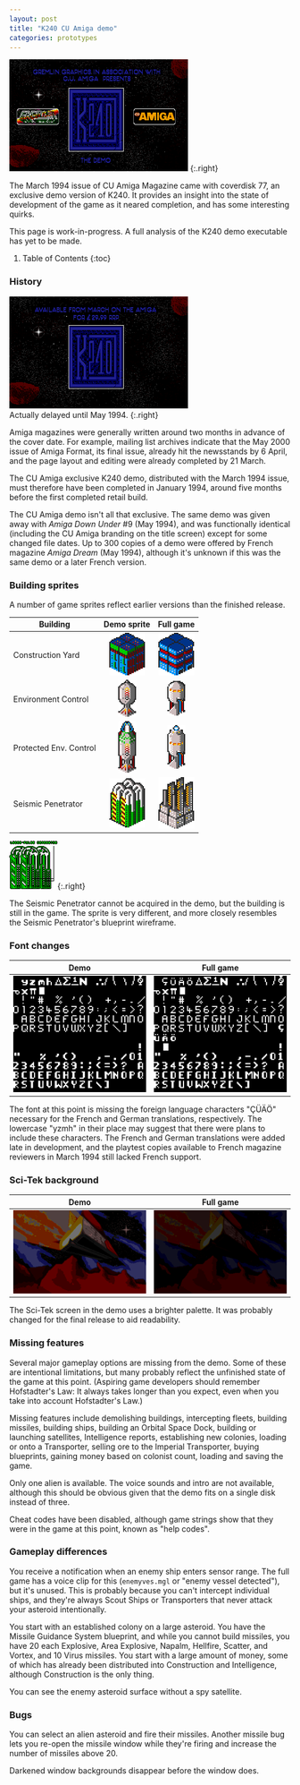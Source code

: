 ```yaml
---
layout: post
title: "K240 CU Amiga demo"
categories: prototypes
---
```


![K240: The Demo](../images/demo.png "K240: The Demo")
{:.right}

The March 1994 issue of CU Amiga Magazine came with coverdisk 77, an exclusive
demo version of K240. It provides an insight into the state of development of
the game as it neared completion, and has some interesting quirks.

This page is work-in-progress. A full analysis of the K240 demo executable has
yet to be made.

1. Table of Contents
{:toc}

### History

![K240: The Demo](../images/demo2.png "K240: The Demo")<br>Actually delayed until May 1994.
{:.right}

Amiga magazines were generally written around two months in advance of the cover
date. For example, mailing list archives indicate that the May 2000 issue of
Amiga Format, its final issue, already hit the newsstands by 6 April, and the
page layout and editing were already completed by 21 March.

The CU Amiga exclusive K240 demo, distributed with the March 1994 issue, must
therefore have been completed in January 1994, around five months before the
first completed retail build.

The CU Amiga demo isn't all that exclusive. The same demo was given away with
_Amiga Down Under_ #9 (May 1994), and was functionally identical (including the
CU Amiga branding on the title screen) except for some changed file dates. Up to
300 copies of a demo were offered by French magazine _Amiga Dream_ (May 1994),
although it's unknown if this was the same demo or a later French version.

### Building sprites

A number of game sprites reflect earlier versions than the finished release.

| Building | Demo sprite | Full game |
|----------|:-----------:|:---------:|
| Construction Yard      | ![construction_yard](../images/buildings/construction_yard_demo.png "construction_yard_demo") | ![construction_yard](../images/buildings/construction_yard.png "construction_yard") |
| Environment Control    | ![environment_control](../images/buildings/environment_control_demo.png "environment_control_demo") |![environment_control](../images/buildings/environment_control.png "environment_control") |
| Protected Env. Control | ![protected_env_control](../images/buildings/protected_env_control_demo.png "protected_env_control_demo") |![protected_env_control](../images/buildings/protected_env_control.png "protected_env_control") |
| Seismic Penetrator     | ![seismic_penetrator](../images/buildings/seismic_penetrator_demo.gif "seismic_penetrator_demo") |![seismic_penetrator](../images/buildings/seismic_penetrator.gif "seismic_penetrator") |

![Seismic penetrator blueprint](../images/seismic-penetrator-blueprint.png "Seismic penetrator blueprint"){:.right}

The Seismic Penetrator cannot be acquired in the demo, but the building is still
in the game. The sprite is very different, and more closely resembles the
Seismic Penetrator's blueprint wireframe.

### Font changes

| Demo | Full game |
|------|-----------|
| ![demofont](../images/demofont.png "demofont") | ![font](../images/font.png "K240 font") |

The font at this point is missing the foreign language characters "ÇÜÄÖ"
necessary for the French and German translations, respectively. The lowercase
"yzmh" in their place may suggest that there were plans to include these
characters. The French and German translations were added late in development,
and the playtest copies available to French magazine reviewers in March 1994
still lacked French support.

### Sci-Tek background

| Demo | Full game |
|------|-----------|
| ![scitek_demo](../images/scitek_demo.png "scitek demo") | ![scitek](../images/scitek.png "Sci-Tek") |

The Sci-Tek screen in the demo uses a brighter palette. It was probably changed
for the final release to aid readability.

### Missing features

Several major gameplay options are missing from the demo. Some of these are
intentional limitations, but many probably reflect the unfinished state of the
game at this point. (Aspiring game developers should remember Hofstadter's Law:
It always takes longer than you expect, even when you take into account
Hofstadter's Law.)

Missing features include demolishing buildings, intercepting fleets, building
missiles, building ships, building an Orbital Space Dock, building or launching
satellites, Intelligence reports, establishing new colonies, loading or onto a
Transporter, selling ore to the Imperial Transporter, buying blueprints, gaining
money based on colonist count, loading and saving the game.

Only one alien is available. The voice sounds and intro are not available,
although this should be obvious given that the demo fits on a single disk
instead of three.

Cheat codes have been disabled, although game strings show that they were in the
game at this point, known as "help codes".

### Gameplay differences

You receive a notification when an enemy ship enters sensor range. The full game
has a voice clip for this (`enemyves.mgl` or "enemy vessel detected"), but it's
unused. This is probably because you can't intercept individual ships, and
they're always Scout Ships or Transporters that never attack your asteroid
intentionally.

You start with an established colony on a large asteroid. You have the Missile
Guidance System blueprint, and while you cannot build missiles, you have 20 each
Explosive, Area Explosive, Napalm, Hellfire, Scatter, and Vortex, and 10 Virus
missiles. You start with a large amount of money, some of which has already been
distributed into Construction and Intelligence, although Construction is the
only thing.

You can see the enemy asteroid surface without a spy satellite.

### Bugs

You can select an alien asteroid and fire their missiles. Another missile bug
lets you re-open the missile window while they're firing and increase the number
of missiles above 20.

Darkened window backgrounds disappear before the window does.
